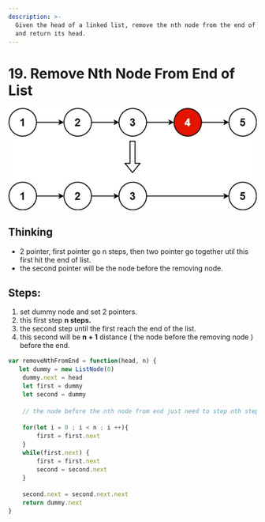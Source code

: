```yaml
---
description: >-
  Given the head of a linked list, remove the nth node from the end of the list
  and return its head.
---
```


# 19. Remove Nth Node From End of List

![](../.gitbook/assets/image%20%287%29.png)

## Thinking

* 2 pointer, first pointer go n steps, then two pointer go together util this first hit the end of list.
* the second pointer will be the node before the removing node.

## Steps:

1. set dummy node and set  2 pointers.
2. this first step **n steps.**
3. the second step until the first reach the end of the list.
4. this second will be **n + 1** distance \( the node before the removing node \) before the end.

```javascript
var removeNthFromEnd = function(head, n) {
   let dummy = new ListNode(0)
    dummy.next = head
    let first = dummy
    let second = dummy
    
    // the node before the nth node from end just need to step nth steps from the dummy.  

    for(let i = 0 ; i < n ; i ++){
        first = first.next
    }
    while(first.next) {
        first = first.next
        second = second.next
    }
    
    second.next = second.next.next
    return dummy.next
}
```


